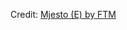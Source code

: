 <div id="observablehq-mjesto_header-8fdb0c8c"></div>
<div id="observablehq-mjesto_geo-8fdb0c8c"></div>
<div id="observablehq-obitelji_plot-8fdb0c8c"></div>
<div id="observablehq-viewof-table-8fdb0c8c"></div>
<div id="observablehq-zupe_plot-8fdb0c8c"></div>
<p>Credit: <a href="https://observablehq.com/d/7e80c377ee6aaeaf">Mjesto (E) by FTM</a></p>

<link rel="stylesheet" href="https://cdn.jsdelivr.net/npm/@observablehq/inspector@5/dist/inspector.css">
<script type="module">
import {Runtime, Inspector} from "https://cdn.jsdelivr.net/npm/@observablehq/runtime@5/dist/runtime.js";
import define from "https://api.observablehq.com/d/7e80c377ee6aaeaf.js?v=4";
new Runtime().module(define, name => {
  if (name === "mjesto_header") return new Inspector(document.querySelector("#observablehq-mjesto_header-8fdb0c8c"));
  if (name === "mjesto_geo") return new Inspector(document.querySelector("#observablehq-mjesto_geo-8fdb0c8c"));
  if (name === "obitelji_plot") return new Inspector(document.querySelector("#observablehq-obitelji_plot-8fdb0c8c"));
  if (name === "viewof table") return new Inspector(document.querySelector("#observablehq-viewof-table-8fdb0c8c"));
  if (name === "zupe_plot") return new Inspector(document.querySelector("#observablehq-zupe_plot-8fdb0c8c"));
});
</script>

